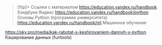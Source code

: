 
> [!tip]+ Ссылки с материалом
>  https://education.yandex.ru/handbook Хэндбуки Яндекс
>  https://education.yandex.ru/handbook/python Основы Python (программа университета)
>  https://education.yandex.ru/handbook/ml Машинное обучение

https://sky.pro/media/kak-rabotat-s-keshirovaniem-dannyh-v-python Кэширование данных (funtools)